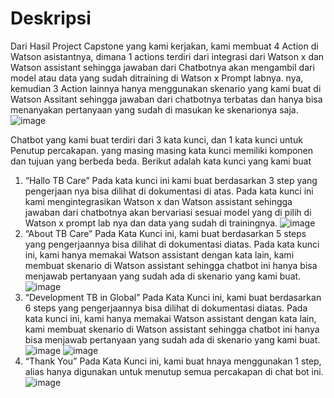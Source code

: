 # Deskripsi


Dari Hasil Project Capstone yang kami kerjakan, kami membuat 4 Action di Watson asistantnya, dimana 1 actions terdiri dari integrasi dari Watson x dan Watson assistant sehingga jawaban dari Chatbotnya akan mengambil dari model atau data yang sudah ditraining di Watson x Prompt labnya. nya, kemudian 3 Action lainnya hanya menggunakan skenario yang kami buat di Watson Assitant sehingga jawaban dari chatbotnya terbatas dan hanya bisa menanyakan pertanyaan yang sudah di masukan ke skenarionya saja. 
![image](https://github.com/andikaerlangga/andikaerlangga.github.io/assets/145178112/84d0ba2b-fe5d-435a-9858-a684f7304dc8)

Chatbot yang kami buat terdiri dari 3 kata kunci, dan 1 kata kunci untuk Penutup percakapan. yang masing masing kata kunci memiliki komponen dan tujuan yang berbeda beda. Berikut adalah kata kunci yang kami buat

1.	“Hallo TB Care”
Pada kata kunci ini kami buat berdasarkan 3 step yang pengerjaan nya bisa dilihat di dokumentasi di atas. Pada kata kunci ini kami mengintegrasikan Watson x dan Watson assistant sehingga jawaban dari chatbotnya akan bervariasi sesuai model yang di pilih di Watson x prompt lab nya dan data yang sudah di trainingnya. ![image](https://github.com/andikaerlangga/andikaerlangga.github.io/assets/145178112/eec86848-a2e0-4fd0-9a5a-0670aaef5d1e)
2.	“About TB Care”
Pada Kata Kunci ini, kami buat berdasarkan 5 steps yang pengerjaannya bisa dilihat di dokumentasi diatas. Pada kata kunci ini, kami hanya memakai Watson assistant dengan kata lain, kami membuat skenario di Watson assistant sehingga chatbot ini hanya bisa menjawab pertanyaan yang sudah ada di skenario yang kami buat.
![image](https://github.com/andikaerlangga/andikaerlangga.github.io/assets/145178112/e4a27e77-8709-433a-b1b0-7e5b5dc00670)
4.	“Development TB in Global”
Pada Kata Kunci ini, kami buat berdasarkan 6 steps yang pengerjaannya bisa dilihat di dokumentasi diatas. Pada kata kunci ini, kami hanya memakai Watson assistant dengan kata lain, kami membuat skenario di Watson assistant sehingga chatbot ini hanya bisa menjawab pertanyaan yang sudah ada di skenario yang kami buat.
![image](https://github.com/andikaerlangga/andikaerlangga.github.io/assets/145178112/f84fb6ac-93c9-4c33-b579-ff596c316ef5)
![image](https://github.com/andikaerlangga/andikaerlangga.github.io/assets/145178112/da8fd239-9bf6-4a5f-9a43-22f6b087dfd7)
6.	“Thank You”
Pada Kata Kunci ini, kami buat hnaya menggunakan 1 step, alias hanya digunakan untuk menutup semua percakapan di chat bot ini.
![image](https://github.com/andikaerlangga/andikaerlangga.github.io/assets/145178112/b7852d01-b88a-4706-bd1c-92bb5dd3f998)




